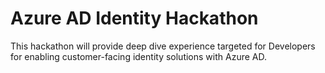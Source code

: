 # Azure AD Identity Hackathon
This hackathon will provide deep dive experience targeted for Developers for enabling customer-facing identity solutions with Azure AD.
